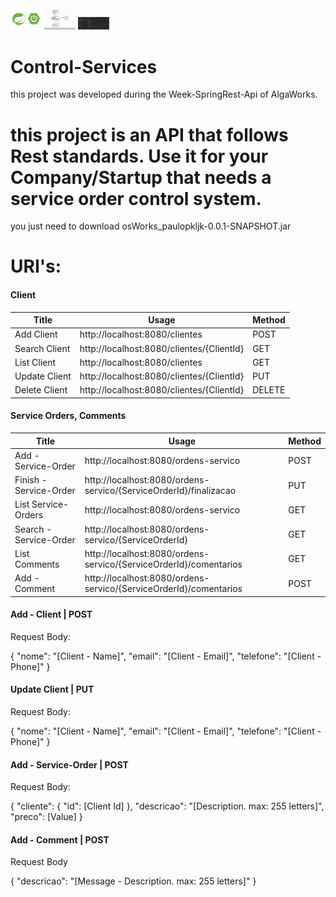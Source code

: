 <img src="./assets/spring-boot.png" alt="SpringBoot" width="50">
<img src="./assets/modelo.png" alt="Model" width="50">
<img src="./assets/postman.png" alt="Postman" width="50">

# Control-Services
this project was developed during the Week-SpringRest-Api of AlgaWorks.

<h1>this project is an API that follows Rest standards. Use it for your Company/Startup that needs a service order control system.</h1>

<p>you just need to download osWorks_paulopkljk-0.0.1-SNAPSHOT.jar</p>

# URI's:
<h4>Client</h4>
<table>
    <thead>
        <th>Title</th>
        <th>Usage</th>
        <th>Method</th>
    </thead>
    <tbody>
        <tr>
            <td>Add Client</td>
            <td>http://localhost:8080/clientes</td>
            <td>POST</td>
        </tr>
        <tr>
            <td>Search Client</td>
            <td>http://localhost:8080/clientes/{ClientId}</td>
            <td>GET</td>
        </tr>
        <tr>
            <td>List Client</td>
            <td>http://localhost:8080/clientes</td>
            <td>GET</td>
        </tr>
        <tr>
            <td>Update Client</td>
            <td>http://localhost:8080/clientes/{ClientId}</td>
            <td>PUT</td>
        </tr>
        <tr>
            <td>Delete Client</td>
            <td>http://localhost:8080/clientes/{ClientId}</td>
            <td>DELETE</td>
        </tr>
    </tbody>
</table>

<h4>Service Orders, Comments</h4>
<table>
    <thead>
        <th>Title</th>
        <th>Usage</th>
        <th>Method</th>
    </thead>
    <tbody>
        <tr>
            <td>Add - Service-Order</td>
            <td>http://localhost:8080/ordens-servico</td>
            <td>POST</td>
        </tr>
        <tr>
            <td>Finish - Service-Order</td>
            <td>http://localhost:8080/ordens-servico/{ServiceOrderId}/finalizacao</td>
            <td>PUT</td>
        </tr>
        <tr>
            <td>List Service-Orders</td>
            <td>http://localhost:8080/ordens-servico</td>
            <td>GET</td>
        </tr>
        <tr>
            <td>Search - Service-Order</td>
            <td>http://localhost:8080/ordens-servico/{ServiceOrderId}</td>
            <td>GET</td>
        </tr>
        <tr>
            <td>List Comments</td>
            <td>http://localhost:8080/ordens-servico/{ServiceOrderId}/comentarios</td>
            <td>GET</td>
        </tr>
        <tr>
            <td>Add - Comment</td>
            <td>http://localhost:8080/ordens-servico/{ServiceOrderId}/comentarios</td>
            <td>POST</td>
        </tr>
    </tbody>
</table>

<h4>Add - Client | POST</h4>
<p>Request Body:</p>

{
    "nome": "[Client - Name]",
    "email": "[Client - Email]",
    "telefone": "[Client - Phone]"
}

<h4>Update Client | PUT</h4>
<p>Request Body:</p>

{
    "nome": "[Client - Name]",
    "email": "[Client - Email]",
    "telefone": "[Client - Phone]"
}

<h4>Add - Service-Order | POST</h4>
<p>Request Body:</p>

{
    "cliente": {
        "id": [Client Id]
    },
    "descricao": "[Description. max: 255 letters]",
    "preco": [Value]
}

<h4>Add - Comment | POST</h4>
<p>Request Body</p>

{
    "descricao": "[Message - Description. max: 255 letters]"
}